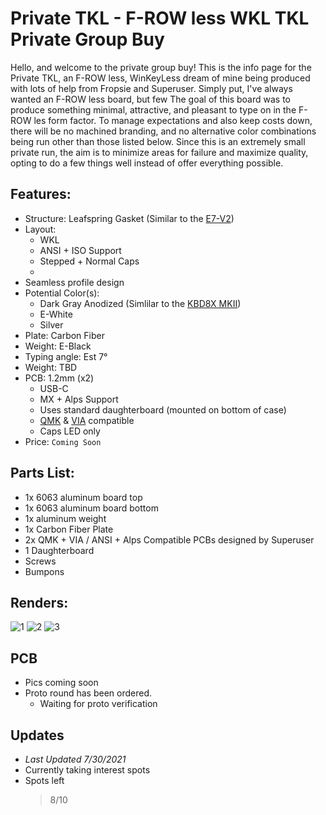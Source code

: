 # Private TKL - F-ROW less WKL TKL Private Group Buy

Hello, and welcome to the private group buy! This is the info page for the Private TKL, an F-ROW less, WinKeyLess dream of mine being produced with lots of help from Fropsie and Superuser. Simply put, I've always wanted an F-ROW less board, but few The goal of this board was to produce something minimal, attractive, and pleasant to type on in the F-ROW les form factor. To manage expectations and also keep costs down, there will be no machined branding, and no alternative color combinations being run other than those listed below. Since this is an extremely small private run, the aim is to minimize areas for failure and maximize quality, opting to do a few things well instead of offer everything possible. 

## Features:
- Structure: Leafspring Gasket (Similar to the [E7-V2](https://exclusive.run/blogs/news/e7-v2-gml-isolated-gasket-muted-plate-leaf-spring-structure))
- Layout:    
  - WKL
  - ANSI + ISO Support
  - Stepped + Normal Caps
  -  
- Seamless profile design 
- Potential Color(s): 
  - Dark Gray Anodized (Simlilar to the [KBD8X MKII](https://raw.githubusercontent.com/AndyDoering/Keyboards/main/images/IMG_20191216_164500_596(1).jpg))
  - E-White
  - Silver
- Plate: Carbon Fiber
- Weight: E-Black
- Typing angle: Est 7°
- Weight: TBD
- PCB: 1.2mm (x2)
  - USB-C
  - MX + Alps Support
  - Uses standard daughterboard (mounted on bottom of case)
  - [QMK](https://docs.qmk.fm/#/) & [VIA](https://caniusevia.com/) compatible
  - Caps LED only
- Price: `Coming Soon`

## Parts List:
- 1x 6063 aluminum board top
- 1x 6063 aluminum board bottom
- 1x aluminum weight
- 1x Carbon Fiber Plate
- 2x QMK + VIA / ANSI + Alps Compatible PCBs designed by Superuser
- 1 Daughterboard
- Screws
- Bumpons

## Renders:
![1](https://user-images.githubusercontent.com/64050644/127601315-570c1bcd-dcf2-417d-82af-4da2097ee43a.png)
![2](https://user-images.githubusercontent.com/64050644/127601314-2f4b85e2-7bb4-463d-bd7d-98da92dd24a0.png)
![3](https://user-images.githubusercontent.com/64050644/127601313-35079b96-a259-4248-a1b6-7a2abf1fe905.png)

## PCB
- Pics coming soon
- Proto round has been ordered.
  - Waiting for proto verification

## Updates
- _Last Updated 7/30/2021_
- Currently taking interest spots
- Spots left
  > 8/10
